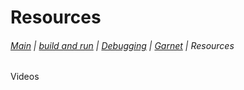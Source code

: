 # Resources
###### [Main](index) | [build and run](part2) | [Debugging](part3) | [Garnet](part4) | Resources

Videos
